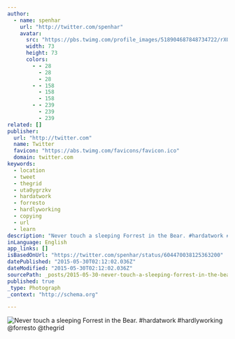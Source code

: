```yaml
---
author:
  - name: spenhar
    url: "http://twitter.com/spenhar"
    avatar:
      src: "https://pbs.twimg.com/profile_images/518904687848734722/rXONoAFK_bigger.jpeg"
      width: 73
      height: 73
      colors:
        - - 28
          - 28
          - 28
        - - 158
          - 158
          - 158
        - - 239
          - 239
          - 239
related: []
publisher:
  url: "http://twitter.com"
  name: Twitter
  favicon: "https://abs.twimg.com/favicons/favicon.ico"
  domain: twitter.com
keywords:
  - location
  - tweet
  - thegrid
  - uta0ygrzkv
  - hardatwork
  - forresto
  - hardlyworking
  - copying
  - url
  - learn
description: "Never touch a sleeping Forrest in the Bear. #hardatwork #hardlyworking @forresto @thegrid"
inLanguage: English
app_links: []
isBasedOnUrl: "https://twitter.com/spenhar/status/604470038125363200"
datePublished: "2015-05-30T02:12:02.036Z"
dateModified: "2015-05-30T02:12:02.036Z"
sourcePath: _posts/2015-05-30-never-touch-a-sleeping-forrest-in-the-bear-hardatwork-har.md
published: true
_type: Photograph
_context: "http://schema.org"

---
```

![Never touch a sleeping Forrest in the Bear&period; &num;hardatwork &num;hardlyworking &commat;forresto &commat;thegrid](https://pbs.twimg.com/media/CGOCSxKUIAEOtjA.jpg:large)